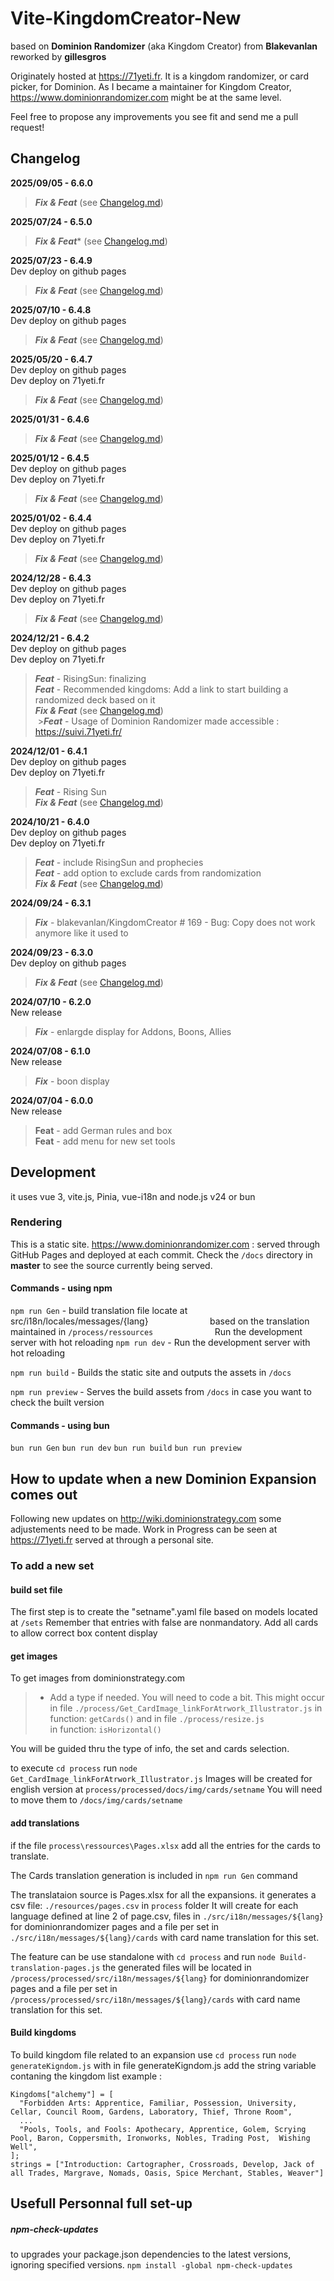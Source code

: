 # Vite-KingdomCreator-New

based on **Dominion Randomizer** (aka Kingdom Creator) from **Blakevanlan**  
reworked by **gillesgros**

Originately hosted at https://71yeti.fr.
It is a kingdom randomizer, or card picker, for Dominion.
As I became a maintainer for Kingdom Creator, https://www.dominionrandomizer.com might be at the same level.

Feel free to propose any improvements you see fit and send me a pull request!

## Changelog
**2025/09/05 - 6.6.0**
>***Fix & Feat*** (see [Changelog.md](./Changelog.md))

**2025/07/24 - 6.5.0**  
>***Fix & Feat**** (see [Changelog.md](./Changelog.md))

**2025/07/23 - 6.4.9**  
Dev deploy on github pages  
>***Fix & Feat*** (see [Changelog.md](./Changelog.md))

**2025/07/10 - 6.4.8**  
Dev deploy on github pages    
>***Fix & Feat*** (see [Changelog.md](./Changelog.md))

**2025/05/20 - 6.4.7**  
Dev deploy on github pages  
Dev deploy on 71yeti.fr  
>***Fix & Feat*** (see [Changelog.md](./Changelog.md))

**2025/01/31 - 6.4.6**  
>***Fix & Feat*** (see [Changelog.md](./Changelog.md))

**2025/01/12 - 6.4.5**  
Dev deploy on github pages  
Dev deploy on 71yeti.fr  
>***Fix & Feat*** (see [Changelog.md](./Changelog.md))

**2025/01/02 - 6.4.4**  
Dev deploy on github pages  
Dev deploy on 71yeti.fr  
>***Fix & Feat*** (see [Changelog.md](./Changelog.md))

**2024/12/28 - 6.4.3**  
Dev deploy on github pages  
Dev deploy on 71yeti.fr  
>***Fix & Feat*** (see [Changelog.md](./Changelog.md))

**2024/12/21 - 6.4.2**  
Dev deploy on github pages  
Dev deploy on 71yeti.fr  
>***Feat*** - RisingSun: finalizing  
>***Feat*** - Recommended kingdoms: Add a link to start building a randomized deck based on it  
>***Fix & Feat*** (see [Changelog.md](./Changelog.md))  
 >***Feat*** - Usage of Dominion Randomizer made accessible : https://suivi.71yeti.fr/  

**2024/12/01 - 6.4.1**  
Dev deploy on github pages  
Dev deploy on 71yeti.fr  
>***Feat*** - Rising Sun  
>***Fix & Feat*** (see [Changelog.md](./Changelog.md))  

**2024/10/21 - 6.4.0**  
Dev deploy on github pages  
Dev deploy on 71yeti.fr  
>***Feat*** - include RisingSun and prophecies  
>***Feat*** - add option to exclude cards from randomization  
>***Fix & Feat*** (see [Changelog.md](./Changelog.md))  

**2024/09/24 - 6.3.1**  
>***Fix*** - blakevanlan/KingdomCreator # 169 - Bug: Copy does not work anymore like it used to  
  
**2024/09/23 - 6.3.0**  
Dev deploy on github pages  
>***Fix & Feat*** (see [Changelog.md](./Changelog.md))  

**2024/07/10 - 6.2.0**  
New release  
>***Fix*** - enlargde display for Addons, Boons, Allies  

**2024/07/08 - 6.1.0**  
New release  
>***Fix*** - boon display  

**2024/07/04 - 6.0.0**  
New release  
>**Feat** - add German rules and box  
>**Feat** - add menu for new set tools  

## Development
it uses vue 3, vite.js, Pinia, vue-i18n and node.js v24 or bun

### Rendering
This is a static site.
https://www.dominionrandomizer.com : served through GitHub Pages and deployed at each commit. Check the `/docs` directory in **master** to see the source currently being served.

#### Commands - using npm
`npm run Gen` - build translation file locate at src/i18n/locales/messages/{lang}
                        based on the translation maintained in `/process/ressources`
                        Run the development server with hot reloading 
`npm run dev` - Run the development server with hot reloading 

`npm run build` - Builds the static site and outputs the assets in `/docs`

`npm run preview` - Serves the build assets from `/docs` in case you want to check the built version
#### Commands - using bun
`bun run Gen`
`bun run dev`
`bun run build`
`bun run preview`

## How to update when a new Dominion Expansion comes out
Following new updates on http://wiki.dominionstrategy.com some adjustements need to be made.
Work in Progress can be seen at https://71yeti.fr served at through a personal site.

### To add a new set
#### build set file
The first step is to create the "setname".yaml file based on models located at `/sets`
Remember that entries with false are nonmandatory.
Add all cards to allow correct box content display

#### get images
To get images from dominionstrategy.com
> - Add a type if needed. You will need to code a bit.
>   This might occur in file `./process/Get_CardImage_linkForAtrwork_Illustrator.js`
>   in function: `getCards()`
>   and in file `./process/resize.js`  
>   in function: `isHorizontal()`

You will be guided thru the type of info, the set and cards selection.

to execute `cd process` run `node Get_CardImage_linkForAtrwork_Illustrator.js`
Images will be created for english version at `process/processed/docs/img/cards/setname`
You will need to move them to `/docs/img/cards/setname`

#### add translations
if the file `process\ressources\Pages.xlsx` add all the entries for the cards to translate.

The Cards translation generation is included in `npm run Gen` command

The translataion source is Pages.xlsx for all the expansions.
it generates a csv file: `./resources/pages.csv` in `process` folder
It will create for each language defined at line 2 of page.csv, files in 
`./src/i18n/messages/${lang}` for dominionrandomizer pages and
a file per set in `./src/i18n/messages/${lang}/cards` with card name translation for this set.

The feature can be use standalone with `cd process` and run `node Build-translation-pages.js`
the generated files will be located in `/process/processed/src/i18n/messages/${lang}` for dominionrandomizer pages and
a file per set in `/process/processed/src/i18n/messages/${lang}/cards` with card name translation for this set.

#### Build kingdoms
To build kingdom file related to an expansion use
`cd process` run `node generateKigndom.js`
with in file generateKigndom.js
add the string variable contaning the kingdom list 
example : 
```
Kingdoms["alchemy"] = [
  "Forbidden Arts: Apprentice, Familiar, Possession, University, Cellar, Council Room, Gardens, Laboratory, Thief, Throne Room",
  ...
  "Pools, Tools, and Fools: Apothecary, Apprentice, Golem, Scrying Pool, Baron, Coppersmith, Ironworks, Nobles, Trading Post,  Wishing Well",
];
strings = ["Introduction: Cartographer, Crossroads, Develop, Jack of all Trades, Margrave, Nomads, Oasis, Spice Merchant, Stables, Weaver"]
```


## Usefull Personnal full set-up

##### npm-check-updates 
to upgrades your package.json dependencies to the latest versions, ignoring specified versions.
`npm install -global npm-check-updates`